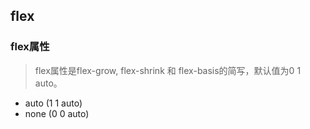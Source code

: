 ## flex
### flex属性
> flex属性是flex-grow, flex-shrink 和 flex-basis的简写，默认值为0 1 auto。

- auto (1 1 auto)
- none (0 0 auto)
